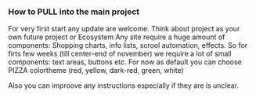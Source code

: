 ### How to PULL into the main project

For very first start any update are welcome.
Think about project as your own future project or Ecosystem
Any site require a huge amount of components: Shopping charts, info lists, scrool automation, effects.
So for firts few weeks (till center-end of november) we require a lot of small components: text areas, buttons etc.
For now as default you can choose PIZZA colortheme (red, yellow, dark-red, green, white)

Also you can improove any instructions especially if they are is unclear.

